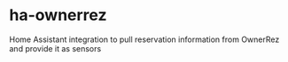 # ha-ownerrez
 Home Assistant integration to pull reservation information from OwnerRez and provide it as sensors
